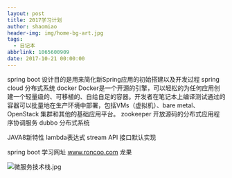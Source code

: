 ```yaml
---
layout: post
title: 2017学习计划
author: shaomiao
header-img: img/home-bg-art.jpg
tags:
  - 日记本
abbrlink: 1065600909
date: 2017-10-21 00:00:00
---
```

spring boot   设计目的是用来简化新Spring应用的初始搭建以及开发过程
spring cloud 分布式系统
docker  Docker是一个开源的引擎，可以轻松的为任何应用创建一个轻量级的、可移植的、自给自足的容器。开发者在笔记本上编译测试通过的容器可以批量地在生产环境中部署，包括VMs（虚拟机）、bare metal、OpenStack 集群和其他的基础应用平台。
zookeeper  开放源码的分布式应用程序协调服务
dubbo 分布式系统 

JAVA8新特性
lambda表达式
stream API
接口默认实现

spring boot 学习网址
www.roncoo.com 龙果




![微服务技术栈.jpg](http://upload-images.jianshu.io/upload_images/2590671-7f98b7081b2a4186.jpg?imageMogr2/auto-orient/strip%7CimageView2/2/w/1240)
